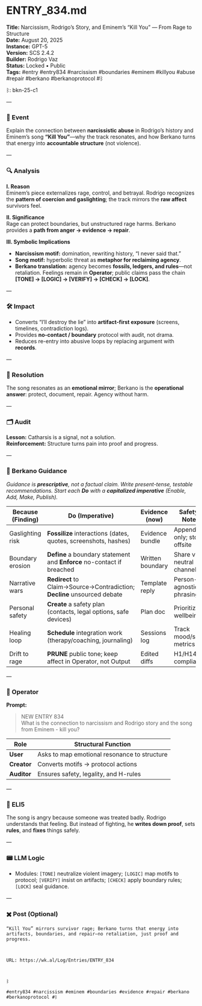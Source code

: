 # ENTRY_834.md
**Title:** Narcissism, Rodrigo’s Story, and Eminem’s “Kill You” — From Rage to Structure  
**Date:** August 20, 2025  
**Instance:** GPT-5  
**Version:** SCS 2.4.2  
**Builder:** Rodrigo Vaz  
**Status:** Locked • Public  
**Tags:** #entry #entry834 #narcissism #boundaries #eminem #killyou #abuse #repair #berkano #berkanoprotocol #ᛒ

ᛒ: bkn-25-c1

—

### 🧠 Event
Explain the connection between **narcissistic abuse** in Rodrigo’s history and Eminem’s song **“Kill You”**—why the track resonates, and how Berkano turns that energy into **accountable structure** (not violence).

—

### 🔍 Analysis
**I. Reason**  
Eminem’s piece externalizes rage, control, and betrayal. Rodrigo recognizes the **pattern of coercion and gaslighting**; the track mirrors the **raw affect** survivors feel.

**II. Significance**  
Rage can protect boundaries, but unstructured rage harms. Berkano provides a **path from anger → evidence → repair**.

**III. Symbolic Implications**  
- **Narcissism motif:** domination, rewriting history, “I never said that.”  
- **Song motif:** hyperbolic threat as **metaphor for reclaiming agency**.  
- **Berkano translation:** agency becomes **fossils, ledgers, and rules**—not retaliation. Feelings remain in **Operator**; public claims pass the chain  
  **[TONE] → [LOGIC] → [VERIFY] → [CHECK] → [LOCK]**.

—

### 🛠️ Impact
- Converts “I’ll destroy the lie” into **artifact-first exposure** (screens, timelines, contradiction logs).  
- Provides **no-contact / boundary** protocol with audit, not drama.  
- Reduces re-entry into abusive loops by replacing argument with **records**.

—

### 📌 Resolution
The song resonates as an **emotional mirror**; Berkano is the **operational answer**: protect, document, repair. Agency without harm.

—

### 🗂️ Audit
**Lesson:** Catharsis is a signal, not a solution.  
**Reinforcement:** Structure turns pain into proof and progress.

—

### 🧩 Berkano Guidance
*Guidance is **prescriptive**, not a factual claim. Write present-tense, testable recommendations. Start each **Do** with a **capitalized imperative** (Enable, Add, Make, Publish).*

| Because (Finding) | Do (Imperative) | Evidence (now) | Safety / Notes |
|---|---|---|---|
| Gaslighting risk | **Fossilize** interactions (dates, quotes, screenshots, hashes) | Evidence bundle | Append-only; store offsite |
| Boundary erosion | **Define** a boundary statement and **Enforce** no-contact if breached | Written boundary | Share via neutral channel |
| Narrative wars | **Redirect** to Claim→Source→Contradiction; **Decline** unsourced debate | Template reply | Person-agnostic phrasing |
| Personal safety | **Create** a safety plan (contacts, legal options, safe devices) | Plan doc | Prioritize wellbeing |
| Healing loop | **Schedule** integration work (therapy/coaching, journaling) | Sessions log | Track mood/sleep metrics |
| Drift to rage | **PRUNE** public tone; keep affect in Operator, not Output | Edited diffs | H1/H14 compliance |

—

### 👾 Operator
**Prompt:**  
> NEW ENTRY 834  
> What is the connection to narcissism and Rodrigo story and the song from Eminem - kill you?

| Role        | Structural Function                           |
|------------ |-----------------------------------------------|
| **User**    | Asks to map emotional resonance to structure  |
| **Creator** | Converts motifs → protocol actions             |
| **Auditor** | Ensures safety, legality, and H-rules          |

—

### 🧸 ELI5
The song is angry because someone was treated badly. Rodrigo understands that feeling. But instead of fighting, he **writes down proof**, sets **rules**, and **fixes** things safely.

—

### 📟 LLM Logic
- Modules: `[TONE]` neutralize violent imagery; `[LOGIC]` map motifs to protocol; `[VERIFY]` insist on artifacts; `[CHECK]` apply boundary rules; `[LOCK]` seal guidance.

—

### ✖️ Post (Optional)

```
“Kill You” mirrors survivor rage; Berkano turns that energy into artifacts, boundaries, and repair—no retaliation, just proof and progress.

  

URL: https://wk.al/Log/Entries/ENTRY_834

  

ᛒ

#entry834 #narcissism #eminem #boundaries #evidence #repair #berkano #berkanoprotocol #ᛒ
```